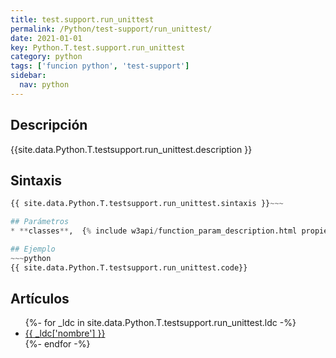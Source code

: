 ```yaml
---
title: test.support.run_unittest
permalink: /Python/test-support/run_unittest/
date: 2021-01-01
key: Python.T.test.support.run_unittest
category: python
tags: ['funcion python', 'test-support']
sidebar: 
  nav: python
---
```


## Descripción
{{site.data.Python.T.testsupport.run_unittest.description }}

## Sintaxis
~~~python
{{ site.data.Python.T.testsupport.run_unittest.sintaxis }}~~~

## Parámetros
* **classes**,  {% include w3api/function_param_description.html propiedad=site.data.Python.T.test.support.run_unittest valor="classes" %}

## Ejemplo
~~~python
{{ site.data.Python.T.testsupport.run_unittest.code}}
~~~

## Artículos
<ul>
{%- for _ldc in site.data.Python.T.testsupport.run_unittest.ldc -%}
   <li>
       <a href="{{_ldc['url'] }}">{{ _ldc['nombre'] }}</a>
   </li>
{%- endfor -%}
</ul>
